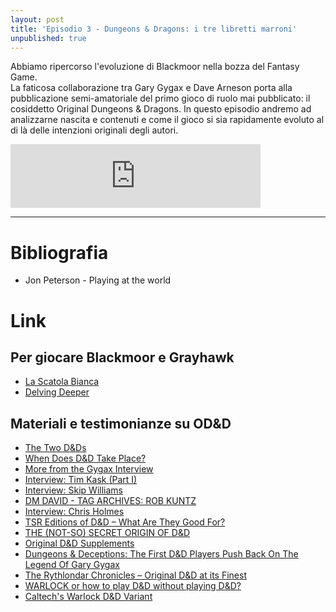 ```yaml
---
layout: post
title: 'Episodio 3 - Dungeons & Dragons: i tre libretti marroni'
unpublished: true
---
```


Abbiamo ripercorso l'evoluzione di Blackmoor nella bozza del Fantasy Game.  
La faticosa collaborazione tra Gary Gygax e Dave Arneson porta alla pubblicazione semi-amatoriale del primo gioco di ruolo mai pubblicato: il cosiddetto Original Dungeons & Dragons. In questo episodio andremo ad analizzarne nascita e contenuti e come il gioco si sia rapidamente evoluto al di là delle intenzioni originali degli autori.

<iframe src="https://anchor.fm/itatranslationalliance/embed/episodes/Le-Origini-del-GDR---Episodio-3-Original-Dungeons--Dragons-e1d4cin" height="102px" width="400px" frameborder="0" scrolling="no"></iframe>

---

# Bibliografia

- Jon Peterson - Playing at the world

# Link

## Per giocare Blackmoor e Grayhawk

- [La Scatola Bianca](https://ita-translation-alliance.itch.io/la-scatola-bianca)
- [Delving Deeper](http://ddo.immersiveink.com/dd.html)

## Materiali e testimonianze su OD&D
- [The Two D&Ds](https://grognardia.blogspot.com/2008/06/two-d.html)
- [When Does D&D Take Place?](https://grognardia.blogspot.com/2020/12/when-does-d-take-place.html)
- [More from the Gygax Interview](https://grognardia.blogspot.com/2010/09/more-from-gygax-interview.html)
- [Interview: Tim Kask (Part I)](https://grognardia.blogspot.com/2008/09/interview-tim-kask-part-i.html)
- [Interview: Skip Williams](https://grognardia.blogspot.com/2009/06/interview-skip-williams.html)
- [DM DAVID - TAG ARCHIVES: ROB KUNTZ](https://dmdavid.com/tag/tag/rob-kuntz/  )
- [Interview: Chris Holmes](https://grognardia.blogspot.com/2020/09/interview-chris-holmes.html)
- [TSR Editions of D&D – What Are They Good For?](https://refereeingandreflection.wordpress.com/2016/01/11/tsr-editions-of-dd-what-are-they-good-for/)
- [THE (NOT-SO) SECRET ORIGIN OF D&D](https://dnd.wizards.com/articles/features/not-so-secret-origin-dd)
- [Original D&D Supplements](https://www.acaeum.com/ddindexes/setpages/supplements.html)
- [Dungeons & Deceptions: The First D&D Players Push Back On The Legend Of Gary Gygax](https://kotaku.com/dungeons-deceptions-the-first-d-d-players-push-back-1837516834)
- [The Rythlondar Chronicles – Original D&D at its Finest](https://smolderingwizard.com/2014/03/02/the-rythlondar-chronicles-original-dd-at-its-finest/)
- [WARLOCK or how to play D&D without playing D&D?](http://zenopusarchives.blogspot.com/2012/02/warlock-or-how-to-play-d-without.html?m=1)
- [Caltech's Warlock D&D Variant](https://blog.retroroleplaying.com/2012/05/caltechs-warlock-d-variant.html?m=1)